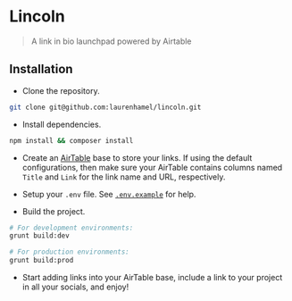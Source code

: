 # Lincoln

> A link in bio launchpad powered by Airtable

## Installation

- Clone the repository.

```bash
git clone git@github.com:laurenhamel/lincoln.git
```

- Install dependencies.

```bash
npm install && composer install
```

- Create an [AirTable](https://airtable.com/) base to store your links. If using the default configurations, then make sure your AirTable contains columns named `Title` and `Link` for the link name and URL, respectively.

- Setup your `.env` file. See [`.env.example`](https://github.com/laurenhamel/lincoln/blob/master/.env.example) for help.

- Build the project.

```bash
# For development environments:
grunt build:dev

# For production environments:
grunt build:prod
```

- Start adding links into your AirTable base, include a link to your project in all your socials, and enjoy!
